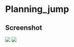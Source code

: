 # Planning_jump

## Screenshot

![](https://i.imgur.com/uQhVfS5.png) ![](https://i.imgur.com/eFTYgQO.png)

